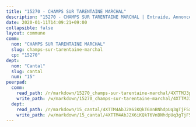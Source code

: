 ```yaml
---
title: "15270 - CHAMPS SUR TARENTAINE MARCHAL"
description: "15270 - CHAMPS SUR TARENTAINE MARCHAL | Entraide, Annonces, Initiatives"
date: 2020-01-11T14:09:21+09:00
collapsible: false
layout: commune
comm:
  nom: "CHAMPS SUR TARENTAINE MARCHAL"
  slug: champs-sur-tarentaine-marchal
  cp: "15270"
dept:
  nom: "Cantal"
  slug: cantal
  num: "15"
peerpad:
  comm:
    read_path: /r/markdown/15270_champs-sur-tarentaine-marchal/4XTTMJ3pFVSw6tKWZDRt3TM3MCkfmwMq9qy74qiW5PT3r64Cg
    write_path: /w/markdown/15270_champs-sur-tarentaine-marchal/4XTTMJ3pFVSw6tKWZDRt3TM3MCkfmwMq9qy74qiW5PT3r64Cg-K3TgUyfTWq8HQkL7i9MBwxnqpx31WztkAY7qLSnttfGfc5jAgxivi3vaYNVynjXLa658gjoCs2sYD3S8o6SBXsXSWcKs4CcT91jLQUUbyoKnnFLeckMU2kgEr1TYWvgzAjMqGfx4
  dept:
    read_path: /r/markdown/15_cantal/4XTTM4AbJ2X6iKQkT6VnBNhdpUq3gTjF5xvzeLXgyMbip7oZi
    write_path: /w/markdown/15_cantal/4XTTM4AbJ2X6iKQkT6VnBNhdpUq3gTjF5xvzeLXgyMbip7oZi-K3TgUzLxcVoV3Spfk4WRRT7ns4FZHP5DRn3T5Xt1HAMNkCgdMWpswwmyZFy1f4TzqjHqM6bwRLmH4WDVWsNZdM34scPnnmiNG41mKcAmEspoSpDYQr7FHqoFAfy15CJrkSEmsoqS
---
```


